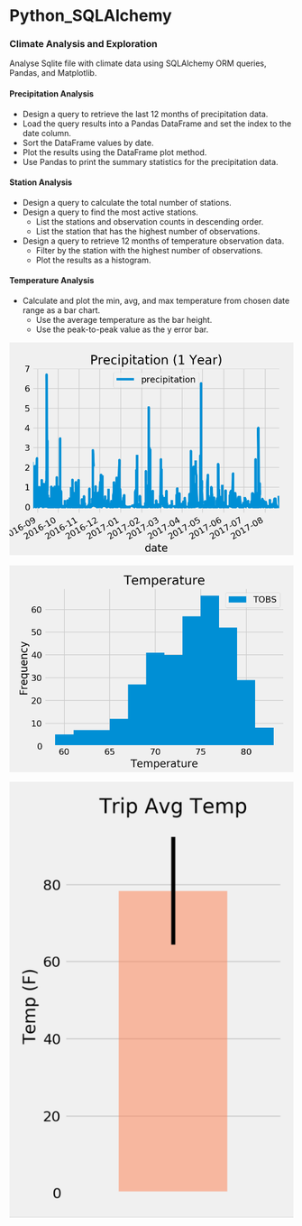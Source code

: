 # Python_SQLAlchemy

### Climate Analysis and Exploration
Analyse Sqlite file with climate data using SQLAlchemy ORM queries, Pandas, and Matplotlib.

#### Precipitation Analysis
* Design a query to retrieve the last 12 months of precipitation data.
* Load the query results into a Pandas DataFrame and set the index to the date column.
* Sort the DataFrame values by date.
* Plot the results using the DataFrame plot method.
* Use Pandas to print the summary statistics for the precipitation data.

#### Station Analysis
* Design a query to calculate the total number of stations.
* Design a query to find the most active stations.
  * List the stations and observation counts in descending order.
  * List the station that has the highest number of observations.
* Design a query to retrieve 12 months of temperature observation data.
  * Filter by the station with the highest number of observations.
  * Plot the results as a histogram.

#### Temperature Analysis
* Calculate and plot the min, avg, and max temperature from chosen date range as a bar chart.
  * Use the average temperature as the bar height.
  * Use the peak-to-peak value as the y error bar.

![precip](Precipitation.PNG)

![temp](Temp.PNG)

![avgtemp](Trip_avg_temp.PNG)
